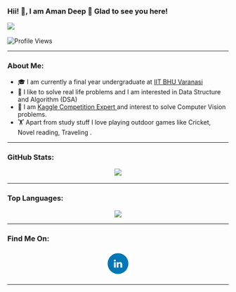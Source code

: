 ### Hii! 👋, I am Aman Deep 🙂 Glad to see you here!

<img src="https://img.shields.io/github/followers/adg1822?style=social"/>

![Profile Views](https://gpvc.arturio.dev/adg1822)

---

### About Me:

- 🎓 I am currently a final year undergraduate at <a href="https://www.iitbhu.ac.in/"> IIT BHU Varanasi </a>
- 👨‍  I like to solve real life problems and I am interested in Data Structure and Algorithm (DSA)
- 👨‍  I am <a href="https://www.kaggle.com/adg1822"> Kaggle Competition Expert </a> and interest to solve Computer Vision problems.
- 🏋  Apart from study stuff I love playing outdoor games like Cricket, Novel reading, Traveling .

---
### GitHub Stats:
<p align="center">
  <a href="https://github.com/adg1822">
    <img src="https://github-readme-stats.vercel.app/api?username=adg1822&show_icons=true&hide=issues&theme=radical"/>
  </a>
</p>

---

### Top Languages: 
<p align="center">
  <a href="https://github.com/adg1822">
    <img src="https://github-readme-stats.vercel.app/api/top-langs/?username=adg1822&theme=radical" align="center" />
  </a>
</p>

---

### Find Me On:
<p align="center">
<a href="https://www.linkedin.com/in/aman-deep-gupta-6b066b176/"><img src="https://github.com/aritraroy/social-icons/blob/master/linkedin-icon.png?raw=true" width="60"></a>
</p>

---
